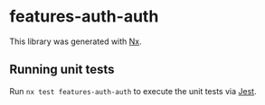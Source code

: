 # features-auth-auth

This library was generated with [Nx](https://nx.dev).

## Running unit tests

Run `nx test features-auth-auth` to execute the unit tests via [Jest](https://jestjs.io).
